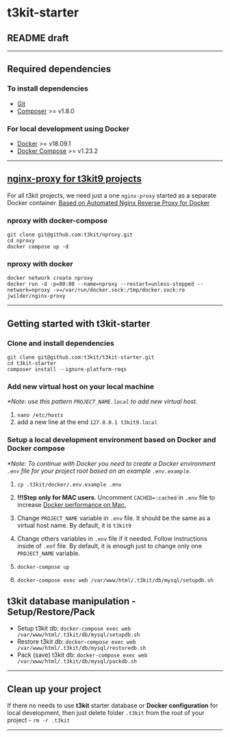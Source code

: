 # t3kit-starter

## README draft

***

## Required dependencies

### To install dependencies

* [Git](https://git-scm.com/)
* [Composer](https://getcomposer.org/) >= v1.8.0

### For local development using Docker

* [Docker](https://docs.docker.com/install/) >= v18.09.1
* [Docker Compose](https://docs.docker.com/compose/install/) >= v1.23.2

***

## [nginx-proxy for t3kit9 projects](https://github.com/t3kit/nproxy)

For all t3kit projects, we need just a one `nginx-proxy` started as a separate Docker container. [Based on Automated Nginx Reverse Proxy for Docker](https://github.com/jwilder/nginx-proxy)

### nproxy with docker-compose

```shell
git clone git@github.com:t3kit/nproxy.git
cd nproxy
docker compose up -d
```

### nproxy with docker

```shell
docker network create nproxy
docker run -d -p=80:80 --name=nproxy --restart=unless-stopped --network=nproxy -v=/var/run/docker.sock:/tmp/docker.sock:ro jwilder/nginx-proxy
```

***

## Getting started with t3kit-starter

### Clone and install dependencies

```shell
git clone git@github.com:t3kit/t3kit-starter.git
cd t3kit-starter
composer install --ignore-platform-reqs
```

### Add new virtual host on your local machine

  _*Note: use this pattern `PROJECT_NAME.local` to add new virtual host._

1. `nano /etc/hosts`
2. add a new line at the end `127.0.0.1 t3kit9.local`

### Setup a local development environment based on Docker and Docker compose

   _*Note: To continue with Docker you need to create a Docker environment `.env` file for your project root based on an example `.env.example`._

1. `cp .t3kit/docker/.env.example .env`

2. **!!!Step only for MAC users**. Uncomment `CACHED=:cached` in `.env` file to increase [Docker performance on Mac.](https://docs.docker.com/docker-for-mac/osxfs-caching/)

3. Change `PROJECT_NAME` variable in `.env` file. It should be the same as a virtual host name. By default, it is `t3kit9`

4. Change others variables in `.env` file if it needed. Follow instructions inside of `.enf` file. By default, it is enough just to change only one `PROJECT_NAME` variable.

5. `docker-compose up`

6. `docker-compose exec web /var/www/html/.t3kit/db/mysql/setupdb.sh`

## t3kit database manipulation - Setup/Restore/Pack

* Setup t3kit db: `docker-compose exec web /var/www/html/.t3kit/db/mysql/setupdb.sh`
* Restore t3kit db: `docker-compose exec web /var/www/html/.t3kit/db/mysql/restoredb.sh`
* Pack (save) t3kit db: `docker-compose exec web /var/www/html/.t3kit/db/mysql/packdb.sh`

***

## Clean up your project

If there no needs to use **t3kit** starter database or **Docker configuration** for local development, then just delete folder `.t3kit` from the root of your project - `rm -r .t3kit`

***
